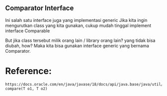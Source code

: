 ## Comparator Interface
Ini salah satu interface juga yang implementasi generic
Jika kita ingin mengurutkan class yang kita gunakan, cukup mudah tinggal implement interface Comparable

But jika class tersebut milik orang lain / library orang lain? yang tidak bisa diubah, how?
Maka kita bisa gunakan interface generic yang bernama Comparator.

# Reference:
    https://docs.oracle.com/en/java/javase/18/docs/api/java.base/java/util/Comparator.html
    compare(T o1, T o2)